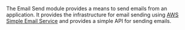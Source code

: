 The Email Send module provides a means to send emails from an application. It provides the infrastructure for email sending using [AWS Simple Email Service](https://aws.amazon.com/ses/) and provides a simple API for sending emails.
